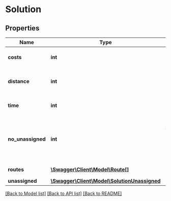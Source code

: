 # Solution

## Properties
Name | Type | Description | Notes
------------ | ------------- | ------------- | -------------
**costs** | **int** | overall costs of solution | [optional] 
**distance** | **int** | overall travel distance in meters | [optional] 
**time** | **int** | overall travel time in ms | [optional] 
**no_unassigned** | **int** | number of jobs that could not be assigned to final solution | [optional] 
**routes** | [**\Swagger\Client\Model\Route[]**](Route.md) | An array of routes | [optional] 
**unassigned** | [**\Swagger\Client\Model\SolutionUnassigned**](SolutionUnassigned.md) |  | [optional] 

[[Back to Model list]](../README.md#documentation-for-models) [[Back to API list]](../README.md#documentation-for-api-endpoints) [[Back to README]](../README.md)


